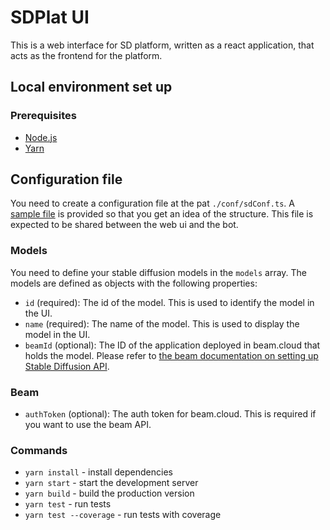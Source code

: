 # SDPlat UI

This is a web interface for SD platform, written as a react application, that acts as the frontend for the platform.

## Local environment set up

### Prerequisites

- [Node.js](https://nodejs.org/en/)
- [Yarn](https://yarnpkg.com/)

## Configuration file

You need to create a configuration file at the pat `./conf/sdConf.ts`. A [sample file](../conf/sdConfig.sample.ts) is provided so that you get an idea of the structure. This file is expected to be shared between the web ui and the bot.

### Models

You need to define your stable diffusion models in the `models` array. The models are defined as objects with the following properties:

- `id` (required): The id of the model. This is used to identify the model in the UI.
- `name` (required): The name of the model. This is used to display the model in the UI.
- `beamId` (optional): The ID of the application deployed in beam.cloud that holds the model. Please refer to [the beam documentation on setting up Stable Diffusion API](https://docs.beam.cloud/examples/stable-diffusion-gpu).

### Beam

- `authToken` (optional): The auth token for beam.cloud. This is required if you want to use the beam API.

### Commands

- `yarn install` - install dependencies
- `yarn start` - start the development server
- `yarn build` - build the production version
- `yarn test` - run tests
- `yarn test --coverage` - run tests with coverage
